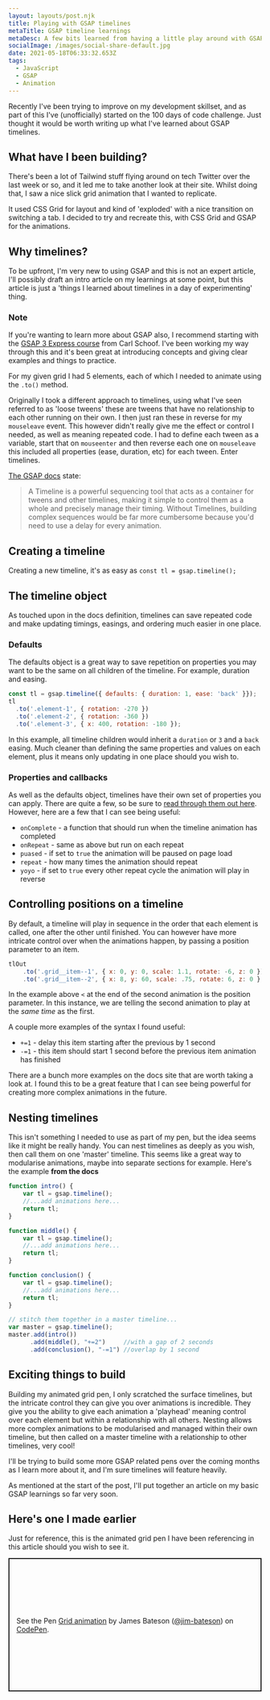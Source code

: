 ```yaml
---
layout: layouts/post.njk
title: Playing with GSAP timelines
metaTitle: GSAP timeline learnings
metaDesc: A few bits learned from having a little play around with GSAP timelines
socialImage: /images/social-share-default.jpg
date: 2021-05-18T06:33:32.653Z
tags:
  - JavaScript
  - GSAP
  - Animation
---
```

Recently I've been trying to improve on my development skillset, and as part of this I've (unofficially) started on the 100 days of code challenge. Just thought it would be worth writing up what I've learned about GSAP timelines.

## What have I been building?

There's been a lot of Tailwind stuff flying around on tech Twitter over the last week or so, and it led me to take another look at their site. Whilst doing that, I saw a nice slick grid animation that I wanted to replicate.

It used CSS Grid for layout and kind of 'exploded' with a nice transition on switching a tab. I decided to try and recreate this, with CSS Grid and GSAP for the animations.

## Why timelines?

To be upfront, I'm very new to using GSAP and this is not an expert article, I'll possibly draft an intro article on my learnings at some point, but this article is just a 'things I learned about timelines in a day of experimenting' thing.

<div class="post-note"><h3><strong>Note</strong></h3><p>If you're wanting to learn more about GSAP also, I recommend starting with the <a href="https://www.creativecodingclub.com/courses/gsap-3-express?ref=44f484" rel="nofollow" rel="noreferrer">GSAP 3 Express course</a> from Carl Schoof. I've been working my way through this and it's been great at introducing concepts and giving clear examples and things to practice.</p></div>

For my given grid I had 5 elements, each of which I needed to animate using the `.to()` method.

Originally I took a different approach to timelines, using what I've seen referred to as 'loose tweens' these are tweens that have no relationship to each other running on their own. I then just ran these in reverse for my `mouseleave` event. This however didn't really give me the effect or control I needed, as well as meaning repeated code. I had to define each tween as a variable, start that on `mouseenter` and then reverse each one on `mouseleave` this included all properties (ease, duration, etc) for each tween. Enter timelines.

[The GSAP docs](https://greensock.com/docs/v3/GSAP/Timeline) state:

> A Timeline is a powerful sequencing tool that acts as a container for tweens and other timelines, making it simple to control them as a whole and precisely manage their timing. Without Timelines, building complex sequences would be far more cumbersome because you'd need to use a delay for every animation.

## Creating a timeline

Creating a new timeline, it's as easy as `const tl = gsap.timeline();`

## The timeline object

As touched upon in the docs definition, timelines can save repeated code and make updating timings, easings, and ordering much easier in one place.

### Defaults

The defaults object is a great way to save repetition on properties you may want to be the same on all children of the timeline. For example, duration and easing.

``` js
const tl = gsap.timeline({ defaults: { duration: 1, ease: 'back' }});
tl
  .to('.element-1', { rotation: -270 })
  .to('.element-2', { rotation: -360 })
  .to('.element-3', { x: 400, rotation: -180 });
```

In this example, all timeline children would inherit a `duration` or `3` and a `back` easing. Much cleaner than defining the same properties and values on each element, plus it means only updating in one place should you wish to.

### Properties and callbacks

As well as the defaults object, timelines have their own set of properties you can apply. There are quite a few, so be sure to [read through them out here](https://greensock.com/docs/v3/GSAP/Timeline#h3-special-properties-and-callbacks). However, here are a few that I can see being useful:

* `onComplete` - a function that should run when the timeline animation has completed
* `onRepeat` - same as above but run on each repeat
* `puased` - if set to `true` the animation will be paused on page load
* `repeat` - how many times the animation should repeat
* `yoyo` - if set to `true` every other repeat cycle the animation will play in reverse

## Controlling positions on a timeline

By default, a timeline will play in sequence in the order that each element is called, one after the other until finished. You can however have more intricate control over when the animations happen, by passing a position parameter to an item.

``` js
tlOut
    .to('.grid__item--1', { x: 0, y: 0, scale: 1.1, rotate: -6, z: 0 })
    .to('.grid__item--2', { x: 8, y: 60, scale: .75, rotate: 6, z: 0 }, '<')
```

In the example above `<` at the end of the second animation is the position parameter. In this instance, we are telling the second animation to play at the *same time* as the first.

A couple more examples of the syntax I found useful:

* `+=1` - delay this item starting after the previous by 1 second
* `-=1` - this item should start 1 second before the previous item animation has finished

There are a bunch more examples on the docs site that are worth taking a look at. I found this to be a great feature that I can see being powerful for creating more complex animations in the future.

## Nesting timelines

This isn't something I needed to use as part of my pen, but the idea seems like it might be really handy. You can nest timelines as deeply as you wish, then call them on one 'master' timeline. This seems like a great way to modularise animations, maybe into separate sections for example. Here's the example **from the docs**

``` js
function intro() {
	var tl = gsap.timeline();
	//...add animations here...
	return tl;
}

function middle() {
	var tl = gsap.timeline();
	//...add animations here...
	return tl;
}

function conclusion() {
	var tl = gsap.timeline();
	//...add animations here...
	return tl;
}

// stitch them together in a master timeline...
var master = gsap.timeline();
master.add(intro())
      .add(middle(), "+=2")     //with a gap of 2 seconds
      .add(conclusion(), "-=1") //overlap by 1 second
```

## Exciting things to build

Building my animated grid pen, I only scratched the surface timelines, but the intricate control they can give you over animations is incredible. They give you the ability to give each animation a 'playhead' meaning control over each element but within a relationship with all others. Nesting allows more complex animations to be modularised and managed within their own timeline, but then called on a master timeline with a relationship to other timelines, very cool!

I'll be trying to build some more GSAP related pens over the coming months as I learn more about it, and I'm sure timelines will feature heavily.

As mentioned at the start of the post, I'll put together an article on my basic GSAP learnings so far very soon. 

## Here's one I made earlier

Just for reference, this is the animated grid pen I have been referencing in this article should you wish to see it.

<p class="codepen" data-height="265" data-theme-id="dark" data-default-tab="result" data-user="jim-bateson" data-slug-hash="dyvGaRG" data-preview="true" style="height: 265px; box-sizing: border-box; display: flex; align-items: center; justify-content: center; border: 2px solid; margin: 1em 0; padding: 1em;" data-pen-title="Grid animation">
  <span>See the Pen <a href="https://codepen.io/jim-bateson/pen/dyvGaRG">
  Grid animation</a> by James Bateson (<a href="https://codepen.io/jim-bateson">@jim-bateson</a>)
  on <a href="https://codepen.io">CodePen</a>.</span>
</p>
<script async src="https://cpwebassets.codepen.io/assets/embed/ei.js"></script>